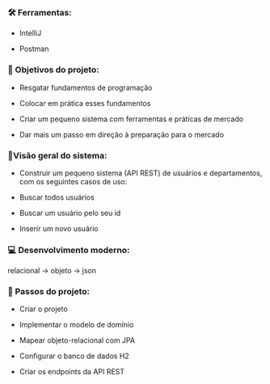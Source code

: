 ### 🛠 Ferramentas:

- IntelliJ

- Postman

### 🎯 Objetivos do projeto:

- Resgatar fundamentos de programação

- Colocar em prática esses fundamentos

- Criar um pequeno sistema com ferramentas e práticas de mercado

- Dar mais um passo em direção à preparação para o mercado

### 🔬Visão geral do sistema:

- Construir um pequeno sistema (API REST) de usuários e departamentos, com os seguintes casos de uso:

- Buscar todos usuários

- Buscar um usuário pelo seu id

- Inserir um novo usuário


### 💻 Desenvolvimento moderno:

relacional -> objeto -> json

### 📑 Passos do projeto:

- Criar o projeto

- Implementar o modelo de domínio

- Mapear objeto-relacional com JPA

- Configurar o banco de dados H2

- Criar os endpoints da API REST